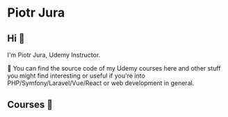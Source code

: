 # Piotr Jura

## Hi 👋

I'm Piotr Jura, Udemy Instructor.

🔭 You can find the source code of my Udemy courses here and other stuff you might find interesting or useful if you're into PHP/Symfony/Laravel/Vue/React or web development in general.

## Courses :school:
